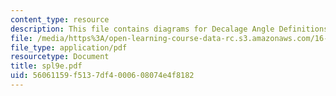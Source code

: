 ```yaml
---
content_type: resource
description: This file contains diagrams for Decalage Angle Definitions.
file: /media/https%3A/open-learning-course-data-rc.s3.amazonaws.com/16-01-unified-engineering-i-ii-iii-iv-fall-2005-spring-2006/56061159f5137df4000608074e4f8182_spl9e.pdf
file_type: application/pdf
resourcetype: Document
title: spl9e.pdf
uid: 56061159-f513-7df4-0006-08074e4f8182
---
```

